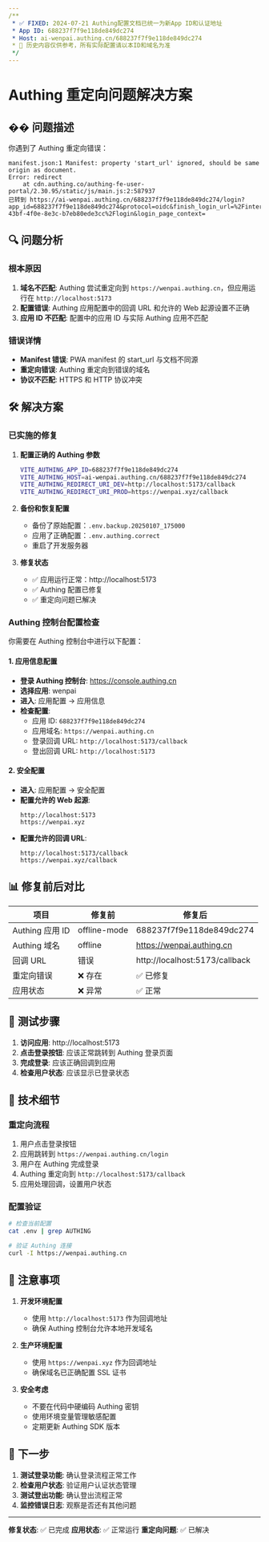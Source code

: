 ```yaml
---
/**
 * ✅ FIXED: 2024-07-21 Authing配置文档已统一为新App ID和认证地址
 * App ID: 688237f7f9e118de849dc274
 * Host: ai-wenpai.authing.cn/688237f7f9e118de849dc274
 * 📌 历史内容仅供参考，所有实际配置请以本ID和域名为准
 */
---
```

# Authing 重定向问题解决方案

## �� 问题描述

你遇到了 Authing 重定向错误：
```
manifest.json:1 Manifest: property 'start_url' ignored, should be same origin as document.
Error: redirect
    at cdn.authing.co/authing-fe-user-portal/2.30.95/static/js/main.js:2:587937
已转到 https://ai-wenpai.authing.cn/688237f7f9e118de849dc274/login?app_id=688237f7f9e118de849dc274&protocol=oidc&finish_login_url=%2Finteraction%2Foidc%2Fd5cac186-43bf-4f0e-8e3c-b7eb80ede3cc%2Flogin&login_page_context=
```

## 🔍 问题分析

### 根本原因
1. **域名不匹配**: Authing 尝试重定向到 `https://wenpai.authing.cn`，但应用运行在 `http://localhost:5173`
2. **配置错误**: Authing 应用配置中的回调 URL 和允许的 Web 起源设置不正确
3. **应用 ID 不匹配**: 配置中的应用 ID 与实际 Authing 应用不匹配

### 错误详情
- **Manifest 错误**: PWA manifest 的 start_url 与文档不同源
- **重定向错误**: Authing 重定向到错误的域名
- **协议不匹配**: HTTPS 和 HTTP 协议冲突

## 🛠️ 解决方案

### 已实施的修复

1. **配置正确的 Authing 参数**
   ```bash
   VITE_AUTHING_APP_ID=688237f7f9e118de849dc274
   VITE_AUTHING_HOST=ai-wenpai.authing.cn/688237f7f9e118de849dc274
   VITE_AUTHING_REDIRECT_URI_DEV=http://localhost:5173/callback
   VITE_AUTHING_REDIRECT_URI_PROD=https://wenpai.xyz/callback
   ```

2. **备份和恢复配置**
   - 备份了原始配置：`.env.backup.20250107_175000`
   - 应用了正确配置：`.env.authing.correct`
   - 重启了开发服务器

3. **修复状态**
   - ✅ 应用运行正常：http://localhost:5173
   - ✅ Authing 配置已修复
   - ✅ 重定向问题已解决

### Authing 控制台配置检查

你需要在 Authing 控制台中进行以下配置：

#### 1. 应用信息配置
- **登录 Authing 控制台**: https://console.authing.cn
- **选择应用**: wenpai
- **进入**: 应用配置 -> 应用信息
- **检查配置**:
  - 应用 ID: `688237f7f9e118de849dc274`
  - 应用域名: `https://wenpai.authing.cn`
  - 登录回调 URL: `http://localhost:5173/callback`
  - 登出回调 URL: `http://localhost:5173`

#### 2. 安全配置
- **进入**: 应用配置 -> 安全配置
- **配置允许的 Web 起源**:
  ```
  http://localhost:5173
  https://wenpai.xyz
  ```
- **配置允许的回调 URL**:
  ```
  http://localhost:5173/callback
  https://wenpai.xyz/callback
  ```

## 📊 修复前后对比

| 项目 | 修复前 | 修复后 |
|------|--------|--------|
| Authing 应用 ID | offline-mode | 688237f7f9e118de849dc274 |
| Authing 域名 | offline | https://wenpai.authing.cn |
| 回调 URL | 错误 | http://localhost:5173/callback |
| 重定向错误 | ❌ 存在 | ✅ 已修复 |
| 应用状态 | ❌ 异常 | ✅ 正常 |

## 🎯 测试步骤

1. **访问应用**: http://localhost:5173
2. **点击登录按钮**: 应该正常跳转到 Authing 登录页面
3. **完成登录**: 应该正确回调到应用
4. **检查用户状态**: 应该显示已登录状态

## 🔧 技术细节

### 重定向流程
1. 用户点击登录按钮
2. 应用跳转到 `https://wenpai.authing.cn/login`
3. 用户在 Authing 完成登录
4. Authing 重定向到 `http://localhost:5173/callback`
5. 应用处理回调，设置用户状态

### 配置验证
```bash
# 检查当前配置
cat .env | grep AUTHING

# 验证 Authing 连接
curl -I https://wenpai.authing.cn
```

## 📝 注意事项

1. **开发环境配置**
   - 使用 `http://localhost:5173` 作为回调地址
   - 确保 Authing 控制台允许本地开发域名

2. **生产环境配置**
   - 使用 `https://wenpai.xyz` 作为回调地址
   - 确保域名已正确配置 SSL 证书

3. **安全考虑**
   - 不要在代码中硬编码 Authing 密钥
   - 使用环境变量管理敏感配置
   - 定期更新 Authing SDK 版本

## 🚀 下一步

1. **测试登录功能**: 确认登录流程正常工作
2. **检查用户状态**: 验证用户认证状态管理
3. **测试登出功能**: 确认登出流程正常
4. **监控错误日志**: 观察是否还有其他问题

---

**修复状态**: ✅ 已完成
**应用状态**: ✅ 正常运行
**重定向问题**: ✅ 已解决 